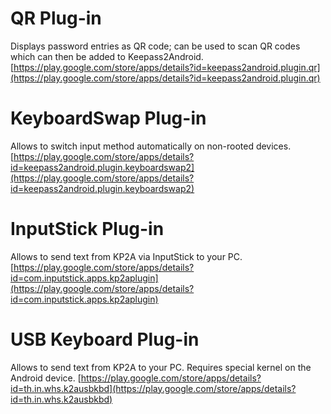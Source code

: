 # QR Plug-in
Displays password entries as QR code; can be used to scan QR codes which can then be added to Keepass2Android.
[https://play.google.com/store/apps/details?id=keepass2android.plugin.qr](https://play.google.com/store/apps/details?id=keepass2android.plugin.qr)

# KeyboardSwap Plug-in
Allows to switch input method automatically on non-rooted devices.
[https://play.google.com/store/apps/details?id=keepass2android.plugin.keyboardswap2](https://play.google.com/store/apps/details?id=keepass2android.plugin.keyboardswap2)

# InputStick Plug-in
Allows to send text from KP2A via InputStick to your PC.
[https://play.google.com/store/apps/details?id=com.inputstick.apps.kp2aplugin](https://play.google.com/store/apps/details?id=com.inputstick.apps.kp2aplugin)

# USB Keyboard Plug-in
Allows to send text from KP2A to your PC. Requires special kernel on the Android device.
[https://play.google.com/store/apps/details?id=th.in.whs.k2ausbkbd](https://play.google.com/store/apps/details?id=th.in.whs.k2ausbkbd)
